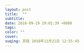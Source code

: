 ```yaml
---
layout: post
title:  ""
subtitle:
date: 2018-09-19 19:01:39 +0800
tags:
color: ""
cover:
suqing: 苏轻 2018年11月21日 12:55:45
---
```


#

##

###